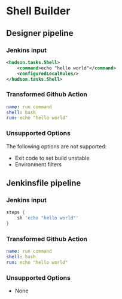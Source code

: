 # Shell Builder

## Designer pipeline

### Jenkins input

```xml
<hudson.tasks.Shell>
    <command>echo "hello world"</command>
    <configuredLocalRules/>
</hudson.tasks.Shell>
```

### Transformed Github Action

```yaml
name: run command
shell: bash
run: echo "hello world"
```

### Unsupported Options

The following options are not supported:

- Exit code to set build unstable
- Environment filters

## Jenkinsfile pipeline

### Jenkins input

```groovy
steps {
    sh 'echo "hello world"'
}
```

### Transformed Github Action

```yaml
name: run command
shell: bash
run: echo "hello world"
```

### Unsupported Options

- None